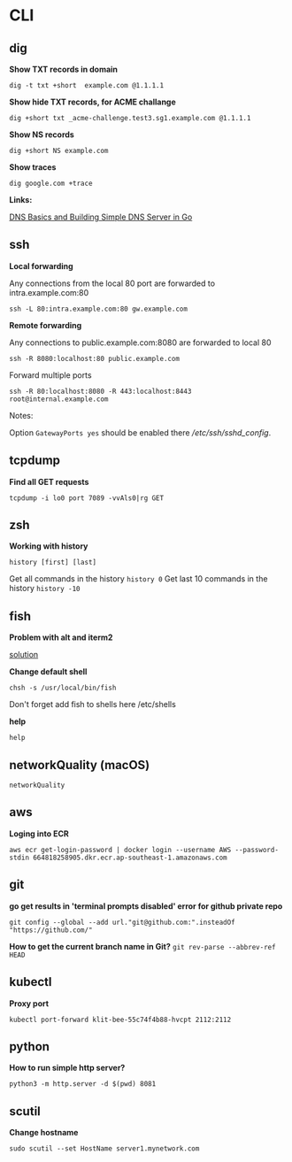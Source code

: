 # CLI

## dig

**Show TXT records in domain**

`dig -t txt +short  example.com @1.1.1.1`

**Show hide TXT records, for ACME challange**

`dig +short txt _acme-challenge.test3.sg1.example.com @1.1.1.1`

**Show NS records**

`dig +short NS example.com`

**Show traces**

`dig google.com +trace`


**Links:**

[DNS Basics and Building Simple DNS Server in Go](https://medium.com/@openmohan/dns-basics-and-building-simple-dns-server-in-go-6cb8e1cfe461)

## ssh

**Local forwarding**

Any connections from the local 80 port are forwarded to intra.example.com:80

`ssh -L 80:intra.example.com:80 gw.example.com`

**Remote forwarding**

Any connections to public.example.com:8080 are forwarded to local 80

`ssh -R 8080:localhost:80 public.example.com`

Forward multiple ports

`ssh -R 80:localhost:8080 -R 443:localhost:8443 root@internal.example.com`

Notes:

Option `GatewayPorts yes` should be enabled there _/etc/ssh/sshd_config_.

## tcpdump

**Find all GET requests**

`tcpdump -i lo0 port 7089 -vvAls0|rg GET`

## zsh

**Working with history**

`history [first] [last]`

Get all commands in the history `history 0`
Get last 10 commands in the history `history -10`

## fish

**Problem with alt and iterm2**

[solution](https://github.com/fish-shell/fish-shell/issues/7440)

**Change default shell**

`chsh -s /usr/local/bin/fish`

Don't forget add fish to shells here /etc/shells

**help**

`help`

## networkQuality (macOS)

`networkQuality`


## aws

**Loging into ECR**

`aws ecr get-login-password | docker login --username AWS --password-stdin 664818258905.dkr.ecr.ap-southeast-1.amazonaws.com`

## git

**go get results in 'terminal prompts disabled' error for github private repo**

`git config --global --add url."git@github.com:".insteadOf "https://github.com/"`

**How to get the current branch name in Git?**
`git rev-parse --abbrev-ref HEAD`

## kubectl

**Proxy port**

`kubectl port-forward klit-bee-55c74f4b88-hvcpt 2112:2112`

## python

**How to run simple http server?**

`python3 -m http.server -d $(pwd) 8081`

## scutil

**Change hostname**

`sudo scutil --set HostName server1.mynetwork.com`